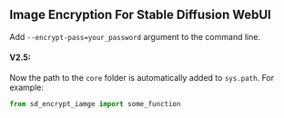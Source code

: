## Image Encryption For Stable Diffusion WebUI

Add `--encrypt-pass=your_password` argument to the command line.

#### V2.5:

Now the path to the `core` folder is automatically added to `sys.path`. For example:

```python
from sd_encrypt_iamge import some_function
```